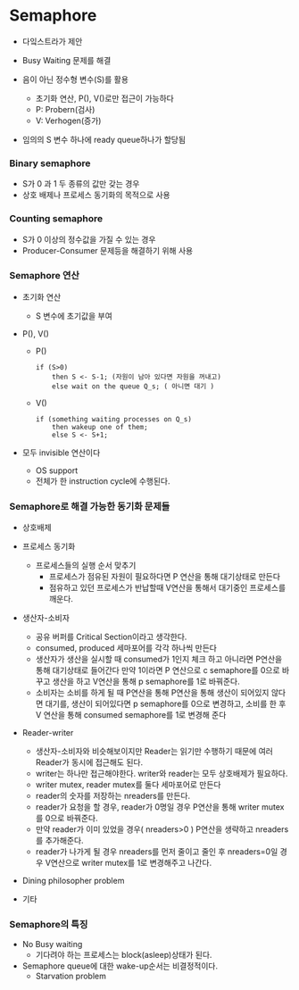 # Semaphore

* 다잌스트라가 제안
* Busy Waiting 문제를 해결



* 음이 아닌 정수형 변수(S)를 활용
  * 초기화 연산, P(), V()로만 접근이 가능하다
  * P: Probern(검사)
  * V: Verhogen(증가)
* 임의의 S 변수 하나에  ready queue하나가 할당됨



### Binary semaphore

* S가 0 과 1 두 종류의 값만 갖는 경우
* 상호 배제나 프로세스 동기화의 목적으로 사용



### Counting semaphore

* S가 0 이상의 정수값을 가질 수 있는 경우
* Producer-Consumer 문제등을 해결하기 위해 사용



### Semaphore 연산

* 초기화 연산

  * S 변수에 초기값을 부여

* P(), V()

  * P()

    ```
    if (S>0)
    	then S <- S-1; (자원이 남아 있다면 자원을 꺼내고)
    	else wait on the queue Q_s; ( 아니면 대기 )
    ```

  * V()

    ```
    if (something waiting processes on Q_s)
    	then wakeup one of them;
    	else S <- S+1;
    ```

* 모두 invisible 연산이다

  * OS support
  * 전체가 한 instruction cycle에 수행된다.

### Semaphore로 해결 가능한 동기화 문제들

* 상호배제
* 프로세스 동기화
  * 프로세스들의 실행 순서 맞추기
    * 프로세스가 점유된 자원이 필요하다면 P 연산을 통해 대기상태로 만든다
    * 점유하고 있던 프로세스가 반납할때 V연산을 통해서 대기중인 프로세스를 깨운다.
* 생산자-소비자
  * 공유 버퍼를 Critical Section이라고 생각한다.
  * consumed, produced 세마포어를 각각 하나씩 만든다
  * 생산자가 생산을 실시할 때 consumed가 1인지 체크 하고 아니라면 P연산을 통해  대기상태로 들어간다 만약 1이라면 P 연산으로 c semaphore를 0으로 바꾸고 생산을 하고 V연산을 통해 p semaphore를 1로 바꿔준다.
  * 소비자는 소비를 하게 될 때 P연산을 통해  P연산을 통해 생산이 되어있지 않다면 대기를, 생산이 되어있다면 p semaphore를 0으로 변경하고, 소비를 한 후 V 연산을 통해 consumed semaphore를 1로 변경해 준다 
* Reader-writer
  * 생산자-소비자와 비슷해보이지만 Reader는 읽기만 수행하기 때문에 여러 Reader가 동시에 접근해도 된다.
  * writer는 하나만 접근해야한다. writer와 reader는 모두 상호배제가 필요하다.
  * writer mutex, reader mutex를 둘다 세마포어로 만든다
  * reader의 숫자를 저장하는 nreaders를 만든다.
  * reader가 요청을 할 경우, reader가 0명일 경우 P연산을 통해 writer mutex를 0으로 바꿔준다.
  * 만약 reader가 이미 있었을 경우( nreaders>0 ) P연산을 생략하고 nreaders를 추가해준다.
  * reader가 나가게 될 경우 nreaders를 먼저 줄이고 줄인 후 nreaders=0일 경우 V연산으로 writer mutex를 1로 변경해주고 나간다.

* Dining philosopher problem
* 기타



### Semaphore의 특징

* No Busy waiting
  * 기다려야 하는 프로세스는 block(asleep)상태가 된다.
* Semaphore queue에 대한 wake-up순서는 비결정적이다.
  * Starvation problem

